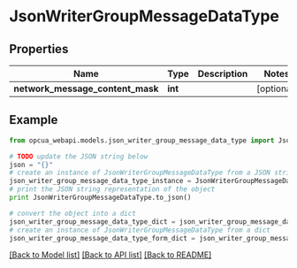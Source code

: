 # JsonWriterGroupMessageDataType


## Properties
Name | Type | Description | Notes
------------ | ------------- | ------------- | -------------
**network_message_content_mask** | **int** |  | [optional] 

## Example

```python
from opcua_webapi.models.json_writer_group_message_data_type import JsonWriterGroupMessageDataType

# TODO update the JSON string below
json = "{}"
# create an instance of JsonWriterGroupMessageDataType from a JSON string
json_writer_group_message_data_type_instance = JsonWriterGroupMessageDataType.from_json(json)
# print the JSON string representation of the object
print JsonWriterGroupMessageDataType.to_json()

# convert the object into a dict
json_writer_group_message_data_type_dict = json_writer_group_message_data_type_instance.to_dict()
# create an instance of JsonWriterGroupMessageDataType from a dict
json_writer_group_message_data_type_form_dict = json_writer_group_message_data_type.from_dict(json_writer_group_message_data_type_dict)
```
[[Back to Model list]](../README.md#documentation-for-models) [[Back to API list]](../README.md#documentation-for-api-endpoints) [[Back to README]](../README.md)


